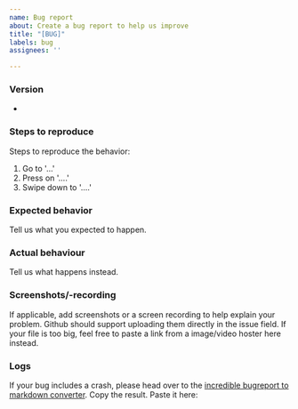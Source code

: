 ```yaml
---
name: Bug report
about: Create a bug report to help us improve
title: "[BUG]"
labels: bug
assignees: ''

---
```


<!--
Oh no, a bug. It happens. Thanks for reporting an issue with NewPipe

Use this template to notify us if you found a bug.

To make it easier for us to help you please enter detailed information below.

Please note, we only support the latest version of NewPipe and
master branch. Please make sure to upgrade & recreate the issue on the latest version prior to opening an issue. The release page (https://github.com/TeamNewPipe/NewPipe/releases/latest) is a good start, make sure its version is the same as in you app (To check you version, press on the three line menu on the left, click on "About", and you will see your current version).

P.S.: Our [contribution guidelines](https://github.com/TeamNewPipe/NewPipe/blob/HEAD/.github/CONTRIBUTING.md) might be a nice document to read before you fill out the report :)
-->
### Version
<!--Which version are you using?-->
- 


### Steps to reproduce
<!--If you cant reproduce it, please try and give as many details as possible how you think you got to the bug-->
Steps to reproduce the behavior:
1. Go to '...'
2. Press on '....'
3. Swipe down to '....'

### Expected behavior
Tell us what you expected to happen.

### Actual behaviour
Tell us what happens instead.

### Screenshots/-recording
If applicable, add screenshots or a screen recording to help explain your problem. Github should support uploading them directly in the issue field. If your file is too big, feel free to paste a link from a image/video hoster here instead.

### Logs
If your bug includes a crash, please head over to the [incredible bugreport to markdown converter](https://teamnewpipe.github.io/CrashReportToMarkdown/). Copy the result. Paste it here:

<!--That's right, here-->
